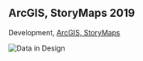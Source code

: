 ## ArcGIS, StoryMaps 2019

Development, [ArcGIS, StoryMaps](https://storymaps.arcgis.com/)

![Data in Design](https://namjulee.github.io/njs-lab-public/project/2019-storymaps-esri/2019-storymaps-esri.jpg)